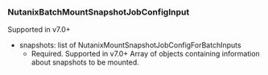### NutanixBatchMountSnapshotJobConfigInput
Supported in v7.0+

- snapshots: list of NutanixMountSnapshotJobConfigForBatchInputs
  - Required. Supported in v7.0+
Array of objects containing information about snapshots to be mounted.
